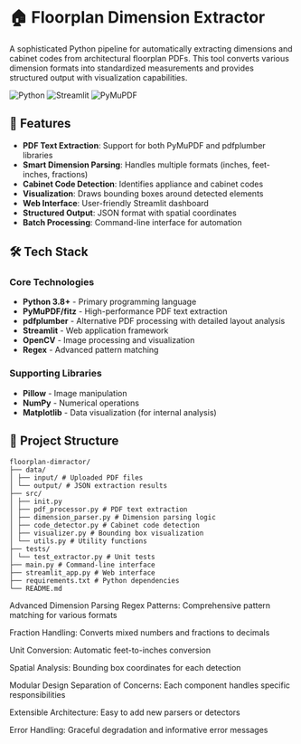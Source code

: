 # 🏠 Floorplan Dimension Extractor

A sophisticated Python pipeline for automatically extracting dimensions and cabinet codes from architectural floorplan PDFs. This tool converts various dimension formats into standardized measurements and provides structured output with visualization capabilities.

![Python](https://img.shields.io/badge/Python-3.8%2B-blue)
![Streamlit](https://img.shields.io/badge/Streamlit-1.28.0-red)
![PyMuPDF](https://img.shields.io/badge/PyMuPDF-1.23.7-green)

## 🚀 Features

- **PDF Text Extraction**: Support for both PyMuPDF and pdfplumber libraries
- **Smart Dimension Parsing**: Handles multiple formats (inches, feet-inches, fractions)
- **Cabinet Code Detection**: Identifies appliance and cabinet codes
- **Visualization**: Draws bounding boxes around detected elements
- **Web Interface**: User-friendly Streamlit dashboard
- **Structured Output**: JSON format with spatial coordinates
- **Batch Processing**: Command-line interface for automation

## 🛠 Tech Stack

### Core Technologies
- **Python 3.8+** - Primary programming language
- **PyMuPDF/fitz** - High-performance PDF text extraction
- **pdfplumber** - Alternative PDF processing with detailed layout analysis
- **Streamlit** - Web application framework
- **OpenCV** - Image processing and visualization
- **Regex** - Advanced pattern matching

### Supporting Libraries
- **Pillow** - Image manipulation
- **NumPy** - Numerical operations
- **Matplotlib** - Data visualization (for internal analysis)

## 📁 Project Structure
```
floorplan-dimractor/
├── data/
│ ├── input/ # Uploaded PDF files
│ └── output/ # JSON extraction results
├── src/
│ ├── init.py
│ ├── pdf_processor.py # PDF text extraction
│ ├── dimension_parser.py # Dimension parsing logic
│ ├── code_detector.py # Cabinet code detection
│ ├── visualizer.py # Bounding box visualization
│ └── utils.py # Utility functions
├── tests/
│ └── test_extractor.py # Unit tests
├── main.py # Command-line interface
├── streamlit_app.py # Web interface
├── requirements.txt # Python dependencies
└── README.md
```

Advanced Dimension Parsing
Regex Patterns: Comprehensive pattern matching for various formats

Fraction Handling: Converts mixed numbers and fractions to decimals

Unit Conversion: Automatic feet-to-inches conversion

Spatial Analysis: Bounding box coordinates for each detection

Modular Design
Separation of Concerns: Each component handles specific responsibilities

Extensible Architecture: Easy to add new parsers or detectors

Error Handling: Graceful degradation and informative error messages